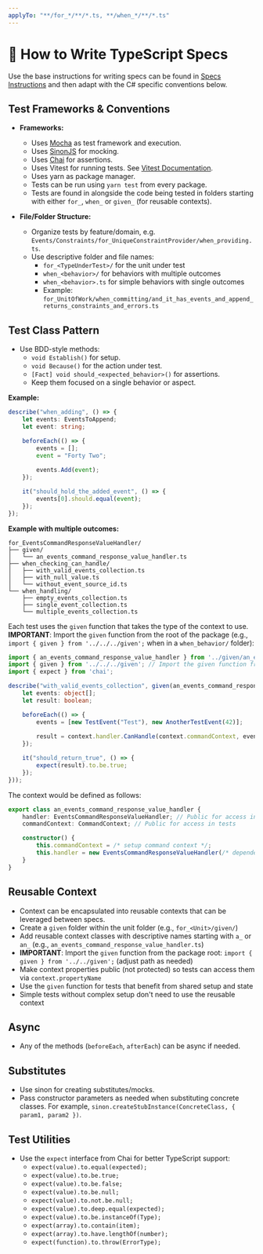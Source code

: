 ```yaml
---
applyTo: "**/for_*/**/*.ts, **/when_*/**/*.ts"
---
```


# 🧪 How to Write TypeScript Specs

Use the base instructions for writing specs can be found in [Specs Instructions](./specs.instructions.md) and
then adapt with the C# specific conventions below.

## Test Frameworks & Conventions

- **Frameworks:**
  - Uses [Mocha](https://mochajs.org) as test framework and execution.
  - Uses [SinonJS](https://sinonjs.org) for mocking.
  - Uses [Chai](https://www.chaijs.com) for assertions.
  - Uses Vitest for running tests. See [Vitest Documentation](https://vitest.dev/).
  - Uses yarn as package manager.
  - Tests can be run using `yarn test` from every package.
  - Tests are found in alongside the code being tested in folders starting with either `for_`, `when_` or `given_` (for reusable contexts).

- **File/Folder Structure:**
  - Organize tests by feature/domain, e.g. `Events/Constraints/for_UniqueConstraintProvider/when_providing.ts`.
  - Use descriptive folder and file names:
    - `for_<TypeUnderTest>/` for the unit under test
    - `when_<behavior>/` for behaviors with multiple outcomes
    - `when_<behavior>.ts` for simple behaviors with single outcomes
    - Example: `for_UnitOfWork/when_committing/and_it_has_events_and_append_returns_constraints_and_errors.ts`

## Test Class Pattern

- Use BDD-style methods:
  - `void Establish()` for setup.
  - `void Because()` for the action under test.
  - `[Fact] void should_<expected_behavior>()` for assertions.
  - Keep them focused on a single behavior or aspect.

**Example:**

```typescript
describe("when_adding", () => {
    let events: EventsToAppend;
    let event: string;

    beforeEach(() => {
        events = [];
        event = "Forty Two";
    
        events.Add(event);
    });

    it("should_hold_the_added_event", () => {
        events[0].should.equal(event);
    });
});
```

**Example with multiple outcomes:**

```
for_EventsCommandResponseValueHandler/
├── given/
│   └── an_events_command_response_value_handler.ts
├── when_checking_can_handle/
│   ├── with_valid_events_collection.ts
│   ├── with_null_value.ts
│   └── without_event_source_id.ts
└── when_handling/
    ├── empty_events_collection.ts
    ├── single_event_collection.ts
    └── multiple_events_collection.ts
```

Each test uses the `given` function that takes the type of the context to use. **IMPORTANT**: Import the `given` function from the root of the package (e.g., `import { given } from '../../../given';` when in a `when_behavior/` folder):

```typescript
import { an_events_command_response_value_handler } from '../given/an_events_command_response_value_handler';
import { given } from '../../../given'; // Import the given function from the package root
import { expect } from 'chai';

describe("with_valid_events_collection", given(an_events_command_response_value_handler, context => {
    let events: object[];
    let result: boolean;

    beforeEach(() => {
        events = [new TestEvent("Test"), new AnotherTestEvent(42)];
    
        result = context.handler.CanHandle(context.commandContext, events);
    });

    it("should_return_true", () => {
        expect(result).to.be.true;
    });
}));
```

The context would be defined as follows:

```typescript
export class an_events_command_response_value_handler {
    handler: EventsCommandResponseValueHandler; // Public for access in tests
    commandContext: CommandContext; // Public for access in tests

    constructor() {
        this.commandContext = /* setup command context */;
        this.handler = new EventsCommandResponseValueHandler(/* dependencies */);
    }
}
```

## Reusable Context

- Context can be encapsulated into reusable contexts that can be leveraged between specs.
- Create a `given` folder within the unit folder (e.g., `for_<Unit>/given/`)
- Add reusable context classes with descriptive names starting with `a_` or `an_` (e.g., `an_events_command_response_value_handler.ts`)
- **IMPORTANT**: Import the `given` function from the package root: `import { given } from '../../given';` (adjust path as needed)
- Make context properties public (not protected) so tests can access them via `context.propertyName`
- Use the `given` function for tests that benefit from shared setup and state
- Simple tests without complex setup don't need to use the reusable context

## Async

- Any of the methods (`beforeEach`, `afterEach`) can be async if needed.

## Substitutes

- Use sinon for creating substitutes/mocks.
- Pass constructor parameters as needed when substituting concrete classes. For example, `sinon.createStubInstance(ConcreteClass, { param1, param2 })`.

## Test Utilities

- Use the `expect` interface from Chai for better TypeScript support:
    - `expect(value).to.equal(expected);`
    - `expect(value).to.be.true;`
    - `expect(value).to.be.false;`
    - `expect(value).to.be.null;`
    - `expect(value).to.not.be.null;`
    - `expect(value).to.deep.equal(expected);`
    - `expect(value).to.be.instanceOf(Type);`
    - `expect(array).to.contain(item);`
    - `expect(array).to.have.lengthOf(number);`
    - `expect(function).to.throw(ErrorType);`
